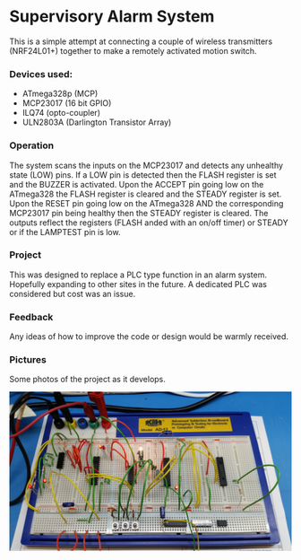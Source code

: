 # Supervisory Alarm System

This is a simple attempt at connecting a couple of wireless transmitters (NRF24L01+) together to make a remotely activated motion switch.

### Devices used:

- ATmega328p (MCP)
- MCP23017 (16 bit GPIO)
- ILQ74 (opto-coupler)
- ULN2803A (Darlington Transistor Array)

### Operation

The system scans the inputs on the MCP23017 and detects any unhealthy state (LOW) pins.
If a LOW pin is detected then the FLASH register is set and the BUZZER is activated.
Upon the ACCEPT pin going low on the ATmega328 the FLASH register is cleared and the STEADY register is set.
Upon the RESET pin going low on the ATmega328 AND the corresponding MCP23017 pin being healthy then the STEADY register is cleared.
The outputs reflect the registers (FLASH anded with an on/off timer) or STEADY or if the LAMPTEST pin is low.

### Project

This was designed to replace a PLC type function in an alarm system. Hopefully expanding to other sites in the future. A dedicated PLC was considered but cost was an issue.

### Feedback

Any ideas of how to improve the code or design would be warmly received.

### Pictures

Some photos of the project as it develops. 

![Finished product](/docs/20161022_195305.jpg)

